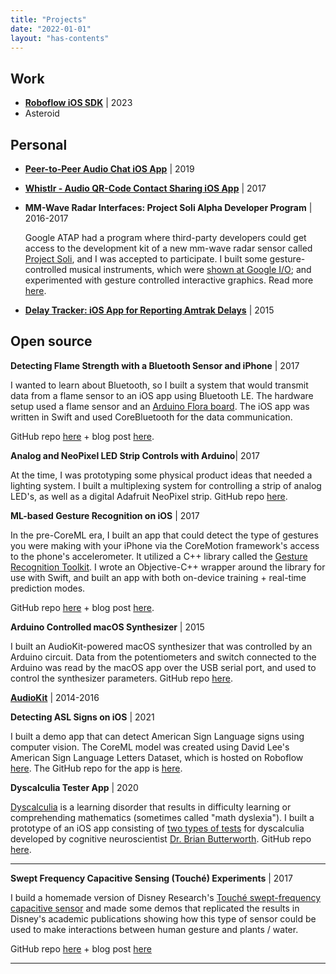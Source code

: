 ```yaml
---
title: "Projects"
date: "2022-01-01"
layout: "has-contents"
---
```



## Work

* **[Roboflow iOS SDK](/projects_and_work/work/roboflow_native_mobile_sdk/)** | 2023
* Asteroid

## Personal

* **[Peer-to-Peer Audio Chat iOS App](/projects_and_work/personal/push_to_talk_audio_chat_app/)** | 2019

* **[Whistlr - Audio QR-Code Contact Sharing iOS App]((/projects_and_work/whistlr))** | 2017

* **MM-Wave Radar Interfaces: Project Soli Alpha Developer Program** |  2016-2017

  Google ATAP had a program where third-party developers could get access to the development kit of a new  mm-wave radar sensor called [Project Soli](https://atap.google.com/soli/), and I was accepted to participate. I built some gesture-controlled musical instruments, which were [shown at Google I/O](https://www.youtube.com/watch?v=H41A_IWZwZI); and experimented with gesture controlled interactive graphics. Read more [here](/projects_and_work/o_soli_mio/).

* **[Delay Tracker: iOS App for Reporting Amtrak Delays](/projects_and_work/personal/delay_tracker/)** | 2015

  

## Open source



**Detecting Flame Strength with a Bluetooth Sensor and iPhone** | 2017 

I wanted to learn about Bluetooth, so I built a system that would transmit data from a flame sensor to an iOS app using Bluetooth LE. The hardware setup used a flame sensor and an [Arduino Flora board](https://www.adafruit.com/product/659). The iOS app was written in Swift and used CoreBluetooth for the data communication. 

GitHub repo [here](https://github.com/narner/iOS-FlameSensor-Bluetooth-Study) + blog post [here](/notes/integrating-arduino-bluetooth-sensors-with-ios-september-5-2017/).

**Analog and NeoPixel LED Strip Controls with Arduino**| 2017 

At the time, I was prototyping some physical product ideas that needed a lighting system. I built a multiplexing system for controlling a strip of analog LED's, as well as a digital Adafruit NeoPixel strip. GitHub repo [here](https://github.com/narner/Analog-and-NeoPixel-LED-Strip-Control). 

**ML-based Gesture Recognition on iOS** | 2017 

In the pre-CoreML era, I built an app that could detect the type of gestures you were making with your iPhone via the CoreMotion framework's access to the phone's accelerometer. It utilized a C++ library called the [Gesture Recognition Toolkit](https://github.com/nickgillian/grt). I wrote an Objective-C++ wrapper around the library for use with Swift, and built an app with both on-device training + real-time prediction modes.  

GitHub repo [here](https://github.com/narner/GRT-iOS-HelloWorld) + blog post [here](/notes/machine-learning-powered-gesture-recognition-on-ios-october-7-2017/).

**Arduino Controlled macOS Synthesizer** | 2015 

I built an AudioKit-powered macOS synthesizer that was controlled by an Arduino circuit. Data from the potentiometers and switch connected to the Arduino was read by the macOS app over the USB serial port, and used to control the synthesizer parameters. GitHub repo [here](https://github.com/narner/Arduino-AudioKitOSX). 

**[AudioKit](/projects_and_work/audiokit/)** | 2014-2016





**Detecting ASL Signs on iOS** | 2021

I built a demo app that can detect American Sign Language signs using computer vision. The CoreML model was created using David Lee's American Sign Language Letters Dataset, which is hosted on Roboflow [here](https://public.roboflow.com/object-detection/american-sign-language-letters). The GitHub repo for the app is [here](https://github.com/narner/ASL-Classifier-Demo).

**Dyscalculia Tester App** | 2020

[Dyscalculia](https://www.dyscalculia.org) is a learning disorder that results in difficulty learning or comprehending mathematics (sometimes called "math dyslexia"). I built a prototype of an iOS app consisting of [two types of tests](https://www.youtube.com/watch?v=p_Hqdqe84Uc&t=231s) for dyscalculia developed by cognitive neuroscientist [Dr. Brian Butterworth](https://www.dyscalculia.org/experts/brian-butterworth). GitHub repo [here](https://github.com/narner/DyscalculiaTester).

---





**Swept Frequency Capacitive Sensing (Touché) Experiments** | 2017 

I build a homemade version of Disney Research's [Touché swept-frequency capacitive sensor](https://la.disneyresearch.com/publication/touche-enhancing-touch-interaction-on-humans-screens-liquids-and-everyday-objects/) and made some demos that replicated the results in Disney's academic publications showing how this type of sensor could be used to make interactions between human gesture and plants / water. 

GitHub repo [here](https://github.com/narner/Touche-Experiments) + blog post [here](/projects_and_work/emulating_touch%C3%A9/)



------













